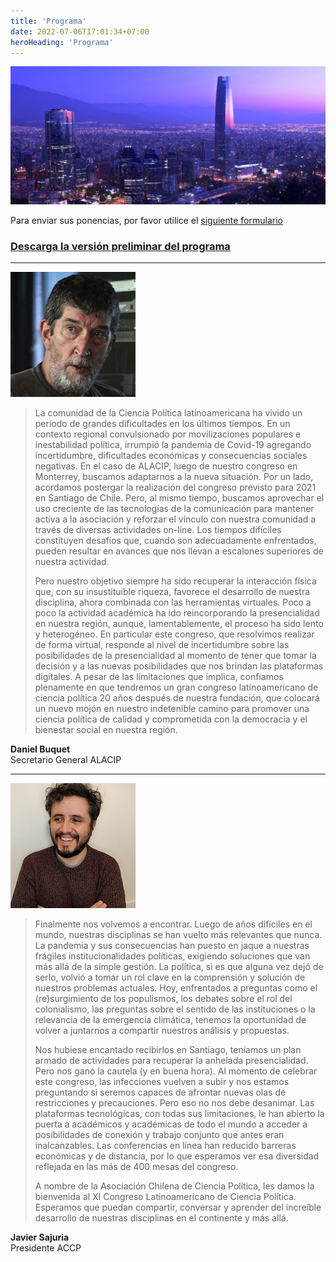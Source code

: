 ```yaml
---
title: 'Programa'
date: 2022-07-06T17:01:34+07:00
heroHeading: 'Programa'
---
```


![](banner.png)

Para enviar sus ponencias, por favor utilice el [siguiente formulario](https://forms.gle/yxWrVJH9FsRUjAwD9)


### [**Descarga la versión preliminar del programa**](Programa_preliminar.pdf)




---

![](buquet.png)

> La comunidad de la Ciencia Política latinoamericana ha vivido un periodo de grandes dificultades en los últimos tiempos. En un contexto regional convulsionado por movilizaciones populares e inestabilidad política, irrumpió la pandemia de Covid-19 agregando incertidumbre, dificultades económicas y consecuencias sociales negativas. En el caso de ALACIP, luego de nuestro congreso en Monterrey, buscamos adaptarnos a la nueva situación. Por un lado, acordamos postergar la realización del congreso previsto para 2021 en Santiago de Chile. Pero, al mismo tiempo, buscamos aprovechar el uso creciente de las tecnologías de la comunicación para mantener activa a la asociación y reforzar el vínculo con nuestra comunidad a través de diversas actividades on-line. Los tiempos difíciles constituyen desafíos que, cuando son adecuadamente enfrentados, pueden resultar en avances que nos llevan a escalones superiores de nuestra actividad.
> 
> Pero nuestro objetivo siempre ha sido recuperar la interacción física que, con su insustituible riqueza, favorece el desarrollo de nuestra disciplina, ahora combinada con las herramientas virtuales. Poco a poco la actividad académica ha ido reincorporando la presencialidad en nuestra región, aunque, lamentablemente, el proceso ha sido lento y heterogéneo. En particular este congreso, que resolvimos realizar de forma virtual, responde al nivel de incertidumbre sobre las posibilidades de la presencialidad al momento de tener que tomar la decisión y a las nuevas posibilidades que nos brindan las plataformas digitales. A pesar de las limitaciones que implica, confiamos plenamente en que tendremos un gran congreso latinoamericano de ciencia política 20 años después de nuestra fundación, que colocará un nuevo mojón en nuestro indetenible camino para promover una ciencia política de calidad y comprometida con la democracia y el bienestar social en nuestra región.

**Daniel Buquet**  
Secretario General ALACIP

---

![](sajuria.png)

> Finalmente nos volvemos a encontrar. Luego de años difíciles en el mundo, nuestras disciplinas se han vuelto más relevantes que nunca. La pandemia y sus consecuencias han puesto en jaque a nuestras frágiles institucionalidades políticas, exigiendo soluciones que van más allá de la simple gestión. La política, si es que alguna vez dejó de serlo, volvió a tomar un rol clave en la comprensión y solución de nuestros problemas actuales. Hoy, enfrentados a preguntas como el (re)surgimiento de los populismos, los debates sobre el rol del colonialismo, las preguntas sobre el sentido de las instituciones o la relevancia de la emergencia climática, tenemos la oportunidad de volver a juntarnos a compartir nuestros análisis y propuestas.
> 
> Nos hubiese encantado recibirlos en Santiago, teníamos un plan armado de actividades para recuperar la anhelada presencialidad. Pero nos ganó la cautela (y en buena hora). Al momento de celebrar este congreso, las infecciones vuelven a subir y nos estamos preguntando si seremos capaces de afrontar nuevas olas de restricciones y precauciones. Pero eso no nos debe desanimar. Las plataformas tecnológicas, con todas sus limitaciones, le han abierto la puerta a académicos y académicas de todo el mundo a acceder a posibilidades de conexión y trabajo conjunto que antes eran inalcanzables. Las conferencias en línea han reducido barreras económicas y de distancia, por lo que esperamos ver esa diversidad reflejada en las más de 400 mesas del congreso.
> 
> A nombre de la Asociación Chilena de Ciencia Política, les damos la bienvenida al XI Congreso Latinoamericano de Ciencia Política. Esperamos que puedan compartir, conversar y aprender del increíble desarrollo de nuestras disciplinas en el continente y más allá.

**Javier Sajuria**  
Presidente ACCP
